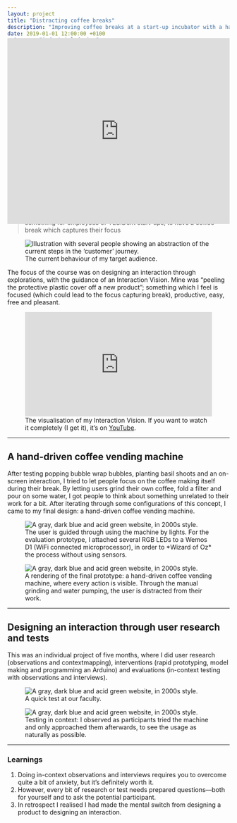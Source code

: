 ```yaml
---
layout: project
title: "Distracting coffee breaks"
description: "Improving coffee breaks at a start-up incubator with a hand-driven coffee vending machine by designing an interaction through user research and tests"
date: 2019-01-01 12:00:00 +0100
category: "industrial design"
design_kind: "interaction design"
color: 374258;
background: fee1c2;
image: breaks/distracting@2x.jpeg
image-2x: breaks/distracting@2x.jpeg
---
```



<figure class="project__picture-group--light" style="margin:-12vw 0 0;">
  <div style="width:100%;height:0;padding-bottom:44%;position:relative;text-align:left;">
    <iframe src="https://player.vimeo.com/video/313379701" width="100%" height="100%" frameborder="0" webkitallowfullscreen mozallowfullscreen allowfullscreen style="height:44vw;"></iframe>
  </div>
</figure>


## Improving coffee breaks at a start-up incubator

During the course Exploring Interactions, we had to choose a context. In it, we had to pick a target audience and design *something with a specific effect in a certain way*. I picked coffee breaks at a start-up incubator in Delft and its employees. By doing observations and a [contextmapping](http://contextmapping.com/about/) session, I discovered they did not take ‘proper’ breaks, even though they wanted to. So my design goal became:

> something for employees of YES!Delft start-ups, to have a coffee break which captures their focus


<div class="project__picture-group--light">
  <figure class="project__picture">
    <img class="project__image lazy" alt="Illustration with several people showing an abstraction of the current steps in the ‘customer’ journey."
      data-srcset="/static/img/breaks/customer-journey.png 1x,
        /static/img/breaks/customer-journey.png 2x"
      src="/static/img/placeholder.jpg"
      data-src="/static/img/breaks/customer-journey.png">
    <figcaption class="project__caption">
      The current behaviour of my target audience.
    </figcaption>
  </figure>
</div>


The focus of the course was on designing an interaction through explorations, with the guidance of an Interaction Vision. Mine was “peeling the protective plastic cover off a new product”; something which I feel is focused (which could lead to the focus capturing break), productive, easy, free and pleasant.


<div class="project__picture-group--light">
  <figure class="project__picture">
    <div style="width:100%;height:0;padding-bottom:56%;position:relative;text-align:left;"><iframe src="https://giphy.com/embed/ekHC0vBK0wEioJrzWb" width="100%" height="100%" style="position:absolute" frameBorder="0" class="giphy-embed" allowFullScreen></iframe></div>
    <figcaption class="project__caption">
      The visualisation of my Interaction Vision. If you want to watch it completely (I get it), it’s on <a href="https://www.youtube.com/watch?v=tYEn9gfU9_0">YouTube</a>.
    </figcaption>
  </figure>
</div>

---

## A hand-driven coffee vending machine

After testing popping bubble wrap bubbles, planting basil shoots and an on-screen interaction, I tried to let people focus on the coffee making itself during their break. By letting users grind their own coffee, fold a filter and pour on some water, I got people to think about something unrelated to their work for a bit. After iterating through some configurations of this concept, I came to my final design: a hand-driven coffee vending machine.


<div class="project__picture-group">

  <figure class="project__picture">
    <img class="project__image lazy" alt="A gray, dark blue and acid green website, in 2000s style."
      data-srcset="/static/img/breaks/final-prototype.jpg 1x,
        /static/img/breaks/final-prototype@2x.jpg 2x"
      src="/static/img/placeholder.jpg"
      data-src="/static/img/breaks/final-prototype.jpg">
    <figcaption class="project__caption">
      The user is guided through using the machine by lights. For the evaluation prototype, I attached several RGB LEDs to a Wemos D1 (WiFi connected microprocessor), in order to *Wizard of Oz* the process without using sensors.
    </figcaption>
  </figure>

  <figure class="project__picture">
    <img class="project__image lazy" alt="A gray, dark blue and acid green website, in 2000s style."
      data-srcset="/static/img/breaks/final-render.jpg 1x,
        /static/img/breaks/final-render@2x.jpg 2x"
      src="/static/img/placeholder.jpg"
      data-src="/static/img/breaks/final-render.jpg">
    <figcaption class="project__caption">
      A rendering of the final prototype: a hand-driven coffee vending machine, where every action is visible. Through the manual grinding and water pumping, the user is distracted from their work.
    </figcaption>
  </figure>

</div>


---

## Designing an interaction through user research and tests

This was an individual project of five months, where I did user research (observations and contextmapping), interventions (rapid prototyping, model making and programming an Arduino) and evaluations (in-context testing with observations and interviews).


<div class="project__picture-group">

  <figure class="project__picture">
    <img class="project__image lazy" alt="A gray, dark blue and acid green website, in 2000s style."
      data-srcset="/static/img/breaks/testing-faculty.jpg 1x,
        /static/img/breaks/testing-faculty@2x.jpg 2x"
      src="/static/img/placeholder.jpg"
      data-src="/static/img/breaks/testing-faculty.jpg">
    <figcaption class="project__caption">
      A quick test at our faculty.
    </figcaption>
  </figure>

  <figure class="project__picture">
    <img class="project__image lazy" alt="A gray, dark blue and acid green website, in 2000s style."
      data-srcset="/static/img/breaks/testing-context.jpg 1x,
        /static/img/breaks/testing-context@2x.jpg 2x"
      src="/static/img/placeholder.jpg"
      data-src="/static/img/breaks/testing-context.jpg">
    <figcaption class="project__caption">
      Testing in context: I observed as participants tried the machine and only approached them afterwards, to see the usage as naturally as possible.
    </figcaption>
  </figure>

</div>


---

### Learnings

1. Doing in-context observations and interviews requires you to overcome quite a bit of anxiety, but it’s definitely worth it.
2. However, every bit of research or test needs prepared questions—both for yourself and to ask the potential participant.
3. In retrospect I realised I had made the mental switch from designing a product to designing an interaction.
